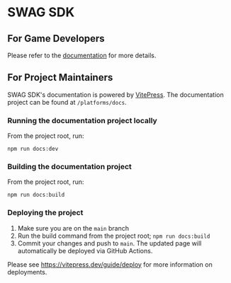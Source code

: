 # SWAG SDK

## For Game Developers

Please refer to the [documentation](https://teachmeinc.github.io/SWAG-SDK/) for more details.

## For Project Maintainers

SWAG SDK's documentation is powered by [VitePress](https://vitepress.dev/). The documentation project can be found at `/platforms/docs`.

### Running the documentation project locally

From the project root, run:
```
npm run docs:dev
```

### Building the documentation project

From the project root, run:
```
npm run docs:build
```

### Deploying the project

1. Make sure you are on the `main` branch
2. Run the build command from the project root; `npm run docs:build`
3. Commit your changes and push to `main`. The updated page will automatically be deployed via GitHub Actions.

Please see https://vitepress.dev/guide/deploy for more information on deployments.
